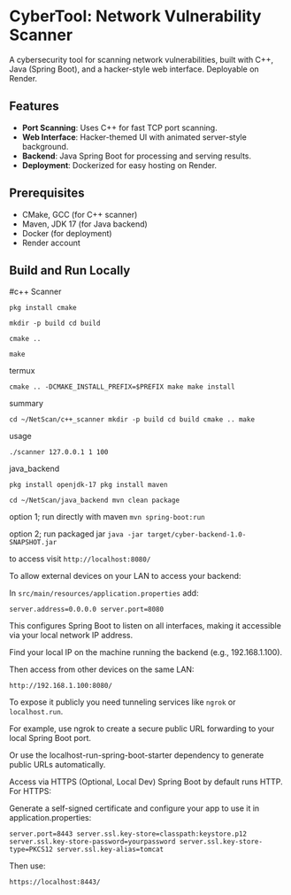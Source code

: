 # CyberTool: Network Vulnerability Scanner

A cybersecurity tool for scanning network vulnerabilities, built with C++, Java (Spring Boot), and a hacker-style web interface. Deployable on Render.

## Features
- **Port Scanning**: Uses C++ for fast TCP port scanning.
- **Web Interface**: Hacker-themed UI with animated server-style background.
- **Backend**: Java Spring Boot for processing and serving results.
- **Deployment**: Dockerized for easy hosting on Render.

## Prerequisites
- CMake, GCC (for C++ scanner)
- Maven, JDK 17 (for Java backend)
- Docker (for deployment)
- Render account

## Build and Run Locally

#c++ Scanner

`pkg install cmake`

`mkdir -p build
cd build`

`cmake ..`

`make`

termux

`cmake .. -DCMAKE_INSTALL_PREFIX=$PREFIX
make
make install`


summary

`cd ~/NetScan/c++_scanner
mkdir -p build
cd build
cmake ..
make`

usage

`./scanner 127.0.0.1 1 100`

java_backend

`pkg install openjdk-17
pkg install maven`

`cd ~/NetScan/java_backend
mvn clean package`

option 1; run directly with maven
`mvn spring-boot:run`

option 2; run packaged jar
`java -jar target/cyber-backend-1.0-SNAPSHOT.jar`

to access visit
`http://localhost:8080/`

To allow external devices on your LAN to access your backend:

In `src/main/resources/application.properties` add:

`server.address=0.0.0.0
server.port=8080`

This configures Spring Boot to listen on all interfaces, making it accessible via your local network IP address.

Find your local IP on the machine running the backend (e.g., 192.168.1.100).

Then access from other devices on the same LAN:

`http://192.168.1.100:8080/`

To expose it publicly you need tunneling services like `ngrok` or `localhost.run`.

For example, use ngrok to create a secure public URL forwarding to your local Spring Boot port.

Or use the localhost-run-spring-boot-starter dependency to generate public URLs automatically.

Access via HTTPS (Optional, Local Dev)
Spring Boot by default runs HTTP. For HTTPS:

Generate a self-signed certificate and configure your app to use it in application.properties:

`server.port=8443
server.ssl.key-store=classpath:keystore.p12
server.ssl.key-store-password=yourpassword
server.ssl.key-store-type=PKCS12
server.ssl.key-alias=tomcat`

Then use:

`https://localhost:8443/`

